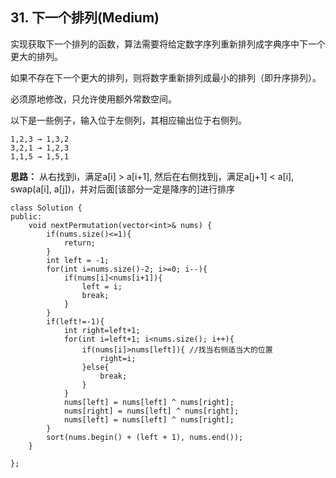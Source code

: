 ## 31. 下一个排列(Medium)
实现获取下一个排列的函数，算法需要将给定数字序列重新排列成字典序中下一个更大的排列。

如果不存在下一个更大的排列，则将数字重新排列成最小的排列（即升序排列）。

必须原地修改，只允许使用额外常数空间。

以下是一些例子，输入位于左侧列，其相应输出位于右侧列。
```
1,2,3 → 1,3,2
3,2,1 → 1,2,3
1,1,5 → 1,5,1
```
**思路：** 从右找到i，满足a[i] > a[i+1], 然后在右侧找到j，满足a[j+1] < a[i], swap(a[i], a[j])，并对后面[该部分一定是降序的]进行排序

```
class Solution {
public:
    void nextPermutation(vector<int>& nums) {
        if(nums.size()<=1){
            return;
        }
        int left = -1;
        for(int i=nums.size()-2; i>=0; i--){
            if(nums[i]<nums[i+1]){
                left = i;
                break;
            }
        }
        if(left!=-1){
            int right=left+1;
            for(int i=left+1; i<nums.size(); i++){
                if(nums[i]>nums[left]){ //找当右侧适当大的位置
                    right=i;
                }else{
                    break;
                }
            }
            nums[left] = nums[left] ^ nums[right];
            nums[right] = nums[left] ^ nums[right];
            nums[left] = nums[left] ^ nums[right];
        }
        sort(nums.begin() + (left + 1), nums.end()); 
    }

};
```
